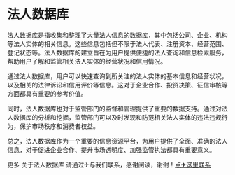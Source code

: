 # 法人数据库

法人数据库是指收集和整理了大量法人信息的数据库，其中包括公司、企业、机构等法人实体的相关信息。这些信息包括但不限于法人代表、注册资本、经营范围、登记状态等。法人数据库的建立旨在为用户提供便捷的法人查询和信息检索服务，帮助用户了解和监管相关法人实体的经营状况和信用情况。

通过法人数据库，用户可以快速查询到所关注的法人实体的基本信息和经营状况，以及相关的法律诉讼和信用评价等信息。这对于企业合作、投资决策、征信审核等方面都具有重要的参考价值。

同时，法人数据库也对于监管部门的监督和管理提供了重要的数据支持。通过对法人数据库的分析和挖掘，监管部门可以及时发现和防范相关法人实体的违法违规行为，保护市场秩序和消费者权益。

总之，法人数据库作为一个重要的信息资源平台，为用户提供了全面、准确的法人信息，对于促进企业合作、提升市场透明度、加强监管执法都具有重要意义。

更多 关于法人数据库 请通过✈与我们联系，感谢阅读，谢谢！[点✈这里联系](https://ww.k02.cc)